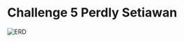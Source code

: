 # Challenge 5 Perdly Setiawan
![ERD](https://user-images.githubusercontent.com/73423936/188366843-8badaab9-0162-4c41-bf44-4e92c6dd5153.jpeg)
